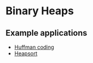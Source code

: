 # Binary Heaps

## Example applications

- [Huffman coding](../../../algorithms/greedy/huffman/huffman.c)
- [Heapsort](../../../algorithms/sorting/heap-sort/heapsort.c)
